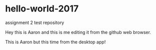 # hello-world-2017
assignment 2 test repository

Hey this is Aaron and this is me editing it from the github web browser.

This is Aaron but this time from the desktop app!